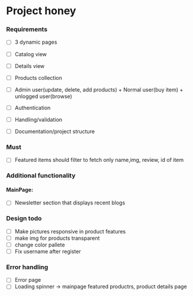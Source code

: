 # Project honey

### Requirements

- [ ] 3 dynamic pages
- [ ] Catalog view
- [ ] Details view
- [ ] Products collection
- [ ] Admin user(update, delete, add products) + Normal user(buy item) + unlogged user(browse)
- [ ] Authentication
- [ ] Handling/validation 
- [ ] Documentation/project structure


### Must
- [ ] Featured items should filter to fetch only name,img, review, id of item

### Additional functionality
#### MainPage:
- [ ] Newsletter section that displays recent blogs

### Design todo
- [ ] Make pictures responsive in product features
- [ ] make img for products transparent
- [ ] change color pallete
- [ ] Fix username after register

### Error handling
- [ ] Error page
- [ ] Loading spinner -> mainpage featured productrs, product details page
